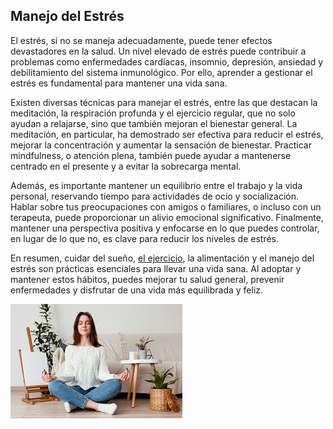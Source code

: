 ## Manejo del Estrés

El estrés, si no se maneja adecuadamente, puede tener efectos devastadores en la salud. Un nivel elevado de estrés puede contribuir a problemas como enfermedades cardíacas, insomnio, depresión, ansiedad y debilitamiento del sistema inmunológico. Por ello, aprender a gestionar el estrés es fundamental para mantener una vida sana.

Existen diversas técnicas para manejar el estrés, entre las que destacan la meditación, la respiración profunda y el ejercicio regular, que no solo ayudan a relajarse, sino que también mejoran el bienestar general. La meditación, en particular, ha demostrado ser efectiva para reducir el estrés, mejorar la concentración y aumentar la sensación de bienestar. Practicar mindfulness, o atención plena, también puede ayudar a mantenerse centrado en el presente y a evitar la sobrecarga mental.

Además, es importante mantener un equilibrio entre el trabajo y la vida personal, reservando tiempo para actividades de ocio y socialización. Hablar sobre tus preocupaciones con amigos o familiares, o incluso con un terapeuta, puede proporcionar un alivio emocional significativo. Finalmente, mantener una perspectiva positiva y enfocarse en lo que puedes controlar, en lugar de lo que no, es clave para reducir los niveles de estrés.


En resumen, cuidar del sueño, [el ejercicio](ejercicio.md), la alimentación y el manejo del estrés son prácticas esenciales para llevar una vida sana. Al adoptar y mantener estos hábitos, puedes mejorar tu salud general, prevenir enfermedades y disfrutar de una vida más equilibrada y feliz. 

![Estrés](/imagenes/Manejodelestres.jpeg) 
